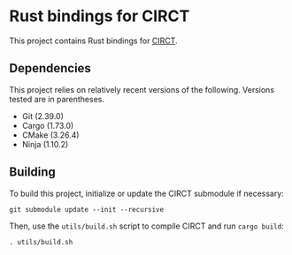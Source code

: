 # Rust bindings for CIRCT

This project contains Rust bindings for [CIRCT](https://github.com/llvm/circt).

## Dependencies

This project relies on relatively recent versions of the following. Versions tested are in parentheses.

* Git   (2.39.0)
* Cargo (1.73.0)
* CMake (3.26.4)
* Ninja (1.10.2)

## Building

To build this project, initialize or update the CIRCT submodule if necessary:

```
git submodule update --init --recursive
```

Then, use the `utils/build.sh` script to compile CIRCT and run `cargo build`:

```
. utils/build.sh
```
